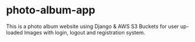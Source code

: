 # photo-album-app
This is a photo album website using Django &amp; AWS S3 Buckets for user up-loaded Images with login, logout and registration system. 
